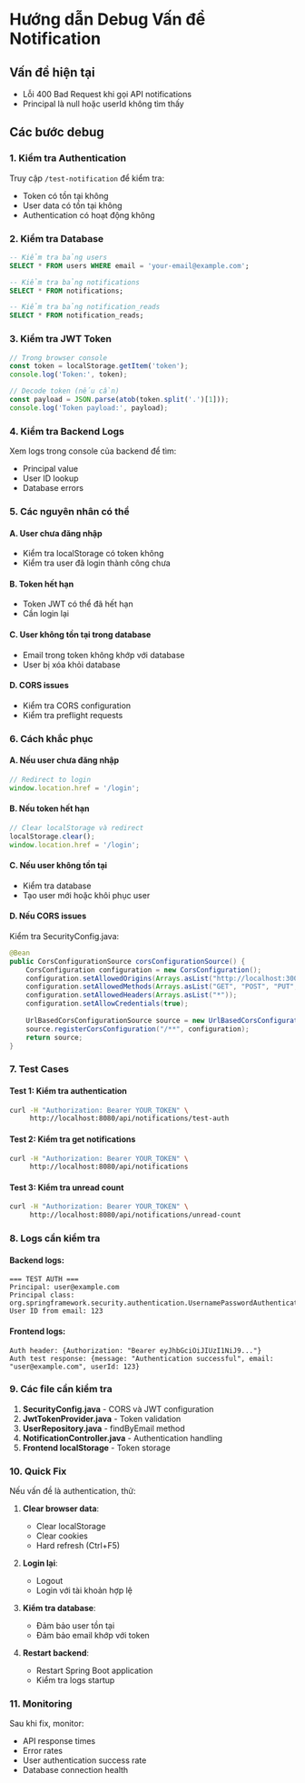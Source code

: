 # Hướng dẫn Debug Vấn đề Notification

## Vấn đề hiện tại
- Lỗi 400 Bad Request khi gọi API notifications
- Principal là null hoặc userId không tìm thấy

## Các bước debug

### 1. Kiểm tra Authentication
Truy cập `/test-notification` để kiểm tra:
- Token có tồn tại không
- User data có tồn tại không
- Authentication có hoạt động không

### 2. Kiểm tra Database
```sql
-- Kiểm tra bảng users
SELECT * FROM users WHERE email = 'your-email@example.com';

-- Kiểm tra bảng notifications
SELECT * FROM notifications;

-- Kiểm tra bảng notification_reads
SELECT * FROM notification_reads;
```

### 3. Kiểm tra JWT Token
```javascript
// Trong browser console
const token = localStorage.getItem('token');
console.log('Token:', token);

// Decode token (nếu cần)
const payload = JSON.parse(atob(token.split('.')[1]));
console.log('Token payload:', payload);
```

### 4. Kiểm tra Backend Logs
Xem logs trong console của backend để tìm:
- Principal value
- User ID lookup
- Database errors

### 5. Các nguyên nhân có thể

#### A. User chưa đăng nhập
- Kiểm tra localStorage có token không
- Kiểm tra user đã login thành công chưa

#### B. Token hết hạn
- Token JWT có thể đã hết hạn
- Cần login lại

#### C. User không tồn tại trong database
- Email trong token không khớp với database
- User bị xóa khỏi database

#### D. CORS issues
- Kiểm tra CORS configuration
- Kiểm tra preflight requests

### 6. Cách khắc phục

#### A. Nếu user chưa đăng nhập
```javascript
// Redirect to login
window.location.href = '/login';
```

#### B. Nếu token hết hạn
```javascript
// Clear localStorage và redirect
localStorage.clear();
window.location.href = '/login';
```

#### C. Nếu user không tồn tại
- Kiểm tra database
- Tạo user mới hoặc khôi phục user

#### D. Nếu CORS issues
Kiểm tra SecurityConfig.java:
```java
@Bean
public CorsConfigurationSource corsConfigurationSource() {
    CorsConfiguration configuration = new CorsConfiguration();
    configuration.setAllowedOrigins(Arrays.asList("http://localhost:3000"));
    configuration.setAllowedMethods(Arrays.asList("GET", "POST", "PUT", "DELETE", "OPTIONS"));
    configuration.setAllowedHeaders(Arrays.asList("*"));
    configuration.setAllowCredentials(true);
    
    UrlBasedCorsConfigurationSource source = new UrlBasedCorsConfigurationSource();
    source.registerCorsConfiguration("/**", configuration);
    return source;
}
```

### 7. Test Cases

#### Test 1: Kiểm tra authentication
```bash
curl -H "Authorization: Bearer YOUR_TOKEN" \
     http://localhost:8080/api/notifications/test-auth
```

#### Test 2: Kiểm tra get notifications
```bash
curl -H "Authorization: Bearer YOUR_TOKEN" \
     http://localhost:8080/api/notifications
```

#### Test 3: Kiểm tra unread count
```bash
curl -H "Authorization: Bearer YOUR_TOKEN" \
     http://localhost:8080/api/notifications/unread-count
```

### 8. Logs cần kiểm tra

#### Backend logs:
```
=== TEST AUTH ===
Principal: user@example.com
Principal class: org.springframework.security.authentication.UsernamePasswordAuthenticationToken
User ID from email: 123
```

#### Frontend logs:
```
Auth header: {Authorization: "Bearer eyJhbGciOiJIUzI1NiJ9..."}
Auth test response: {message: "Authentication successful", email: "user@example.com", userId: 123}
```

### 9. Các file cần kiểm tra

1. **SecurityConfig.java** - CORS và JWT configuration
2. **JwtTokenProvider.java** - Token validation
3. **UserRepository.java** - findByEmail method
4. **NotificationController.java** - Authentication handling
5. **Frontend localStorage** - Token storage

### 10. Quick Fix

Nếu vấn đề là authentication, thử:

1. **Clear browser data**:
   - Clear localStorage
   - Clear cookies
   - Hard refresh (Ctrl+F5)

2. **Login lại**:
   - Logout
   - Login với tài khoản hợp lệ

3. **Kiểm tra database**:
   - Đảm bảo user tồn tại
   - Đảm bảo email khớp với token

4. **Restart backend**:
   - Restart Spring Boot application
   - Kiểm tra logs startup

### 11. Monitoring

Sau khi fix, monitor:
- API response times
- Error rates
- User authentication success rate
- Database connection health 
